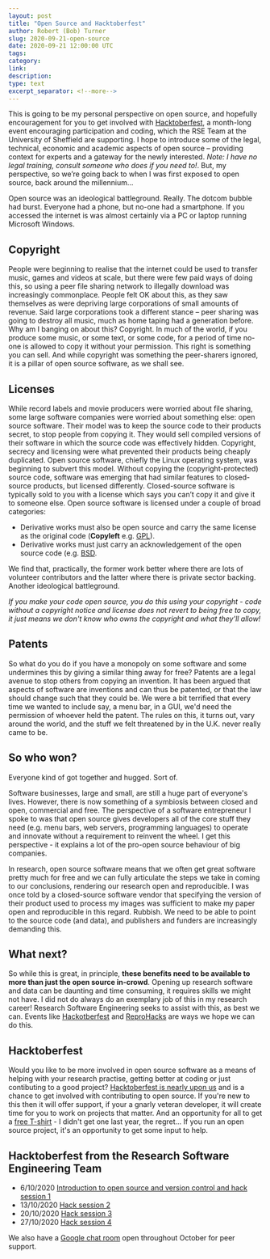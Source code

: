 ```yaml
---
layout: post
title: "Open Source and Hacktoberfest"
author: Robert (Bob) Turner
slug: 2020-09-21-open-source
date: 2020-09-21 12:00:00 UTC
tags: 
category:
link:
description:
type: text
excerpt_separator: <!--more-->
---
```


This is going to be my personal perspective on open source, and hopefully encouragement for you to get involved with [Hacktoberfest](https://hacktoberfest.digitalocean.com/), a month-long event encouraging participation and coding, which the RSE Team at the University of Sheffield are supporting. I hope to introduce some of the legal, technical, economic and academic aspects of open source – providing context for experts and a gateway for the newly interested. *Note: I have no legal training, consult someone who does if you need to!*. But, my perspective, so we’re going back to when I was first exposed to open source, back around the millennium…

<!--more-->

Open source was an ideological battleground. Really. The dotcom bubble had burst. Everyone had a phone, but no-one had a smartphone. If you accessed the internet is was almost certainly via a PC or laptop running Microsoft Windows.

## Copyright

People were beginning to realise that the internet could be used to transfer music, games and videos at scale, but there were few paid ways of doing this, so using a peer file sharing network to illegally download was increasingly commonplace. People felt OK about this, as they saw themselves as were depriving large corporations of small amounts of revenue. Said large corporations took a different stance – peer sharing was going to destroy all music, much as home taping had a generation before. Why am I banging on about this? Copyright. In much of the world, if you produce some music, or some text, or some code, for a period of time no-one is allowed to copy it without your permission. This right is something you can sell. And while copyright was something the peer-sharers ignored, it is a pillar of open source software, as we shall see.

## Licenses

While record labels and movie producers were worried about file sharing, some large software companies were worried about something else: open source software. Their model was to keep the source code to their products secret, to stop people from copying it. They would sell compiled versions of their software in which the source code was effectively hidden. Copyright, secrecy and licensing were what prevented their products being cheaply duplicated. Open source software, chiefly the Linux operating system, was beginning to subvert this model. Without copying the (copyright-protected) source code, software was emerging that had similar features to closed-source products, but licensed differently. Closed-source software is typically sold to you with a license which says you can’t copy it and give it to someone else. Open source software is licensed under a couple of broad categories:

- Derivative works must also be open source and carry the same license as the original code (**Copyleft** e.g. [GPL](https://www.gnu.org/licenses/gpl-3.0.en.html)).
- Derivative works must just carry an acknowledgement of the open source code (e.g. [BSD](https://opensource.org/licenses/BSD-3-Clause).

We find that, practically, the former work better where there are lots of volunteer contributors and the latter where there is private sector backing. Another ideological battleground.

*If you make your code open source, you do this using your copyright - code without a copyright notice and license does not revert to being free to copy, it just means we don't know who owns the copyright and what they'll allow!*

## Patents

So what do you do if you have a monopoly on some software and some undermines this by giving a similar thing away for free? Patents are a legal avenue to stop others from copying an invention. It has been argued that aspects of software are inventions and can thus be patented, or that the law should change such that they could be. We were a bit terrified that every time we wanted to include say, a menu bar, in a GUI, we'd need the permission of whoever held the patent. The rules on this, it turns out, vary around the world, and the stuff we felt threatened by in the U.K. never really came to be.

## So who won?

Everyone kind of got together and hugged. Sort of.

Software businesses, large and small, are still a huge part of everyone's lives. However, there is now something of a symbiosis between closed and open, commercial and free. The perspective of a software entrepreneur I spoke to was that open source gives developers all of the core stuff they need (e.g. menu bars, web servers, programming languages) to operate and innovate without a requirement to reinvent the wheel. I get this perspective - it explains a lot of the pro-open source behaviour of big companies.

In research, open source software means that we often get great software pretty much for free and we can fully articulate the steps we take in coming to our conclusions, rendering our research open and reproducible. I was once told by a closed-source software vendor that specifying the version of their product used to process my images was sufficient to make my paper open and reproducible in this regard. Rubbish. We need to be able to point to the source code (and data), and publishers and funders are increasingly demanding this.

## What next?

So while this is great, in principle, **these benefits need to be available to more than just the open source in-crowd**. Opening up research software and data can be daunting and time consuming, it requires skills we might not have. I did not do always do an exemplary job of this in my research career! Research Software Engineering seeks to assist with this, as best we can. Events like [Hackotberfest](../../training/workshop/2020-10-06-hacktoberfest-2020/) and [ReproHacks](https://n8cir.org.uk/news/reprohacks/) are ways we hope we can do this.

## Hacktoberfest

Would you like to be more involved in open source software as a means of helping with your research practise, getting better at coding or just contibuting to a good project? [Hacktoberfest is nearly upon us](../../training/workshop/2020-10-06-hacktoberfest-2020/) and is a chance to get involved with contributing to open source. If you're new to this then it will offer support, if your a gnarly veteran developer, it will create time for you to work on projects that matter. And an opportunity for all to get a [free T-shirt](https://hacktoberfest.digitalocean.com/) - I didn't get one last year, the regret... If you run an open source project, it's an opportunity to get some input to help.

## Hacktoberfest from the Research Software Engineering Team

* 6/10/2020 [Introduction to open source and version control and hack session 1](../../training/workshop/2020-10-06-hacktoberfest-2020/)
* 13/10/2020 [Hack session 2](../../training/workshop/2020-10-13-hacktoberfest-2020/)
* 20/10/2020 [Hack session 3](../../training/workshop/2020-10-20-hacktoberfest-2020/)
* 27/10/2020 [Hack session 4](../../training/workshop/2020-10-27-hacktoberfest-2020/)

We also have a [Google chat room](https://chat.google.com/u/1/room/AAAACIgHIK0) open throughout October for peer support.